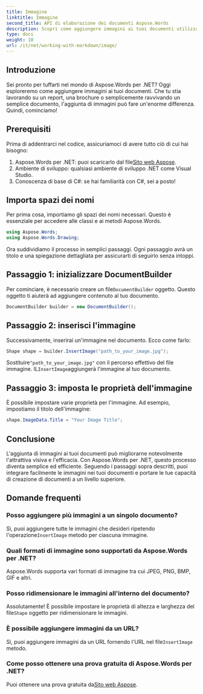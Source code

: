 ```yaml
---
title: Immagine
linktitle: Immagine
second_title: API di elaborazione dei documenti Aspose.Words
description: Scopri come aggiungere immagini ai tuoi documenti utilizzando Aspose.Words per .NET con questa guida passo passo. Migliora i tuoi documenti con elementi visivi in pochissimo tempo.
type: docs
weight: 10
url: /it/net/working-with-markdown/image/
---
```

## Introduzione

Sei pronto per tuffarti nel mondo di Aspose.Words per .NET? Oggi esploreremo come aggiungere immagini ai tuoi documenti. Che tu stia lavorando su un report, una brochure o semplicemente ravvivando un semplice documento, l'aggiunta di immagini può fare un'enorme differenza. Quindi, cominciamo!

## Prerequisiti

Prima di addentrarci nel codice, assicuriamoci di avere tutto ciò di cui hai bisogno:

1.  Aspose.Words per .NET: puoi scaricarlo dal file[Sito web Aspose](https://releases.aspose.com/words/net/).
2. Ambiente di sviluppo: qualsiasi ambiente di sviluppo .NET come Visual Studio.
3. Conoscenza di base di C#: se hai familiarità con C#, sei a posto!

## Importa spazi dei nomi

Per prima cosa, importiamo gli spazi dei nomi necessari. Questo è essenziale per accedere alle classi e ai metodi Aspose.Words.

```csharp
using Aspose.Words;
using Aspose.Words.Drawing;
```

Ora suddividiamo il processo in semplici passaggi. Ogni passaggio avrà un titolo e una spiegazione dettagliata per assicurarti di seguirlo senza intoppi.

## Passaggio 1: inizializzare DocumentBuilder

 Per cominciare, è necessario creare un file`DocumentBuilder` oggetto. Questo oggetto ti aiuterà ad aggiungere contenuto al tuo documento.

```csharp
DocumentBuilder builder = new DocumentBuilder();
```

## Passaggio 2: inserisci l'immagine

Successivamente, inserirai un'immagine nel documento. Ecco come farlo:

```csharp
Shape shape = builder.InsertImage("path_to_your_image.jpg");
```

 Sostituire`"path_to_your_image.jpg"` con il percorso effettivo del file immagine. IL`InsertImage`aggiungerà l'immagine al tuo documento.

## Passaggio 3: imposta le proprietà dell'immagine

È possibile impostare varie proprietà per l'immagine. Ad esempio, impostiamo il titolo dell'immagine:

```csharp
shape.ImageData.Title = "Your Image Title";
```

## Conclusione

L'aggiunta di immagini ai tuoi documenti può migliorarne notevolmente l'attrattiva visiva e l'efficacia. Con Aspose.Words per .NET, questo processo diventa semplice ed efficiente. Seguendo i passaggi sopra descritti, puoi integrare facilmente le immagini nei tuoi documenti e portare le tue capacità di creazione di documenti a un livello superiore.

## Domande frequenti

### Posso aggiungere più immagini a un singolo documento?  
 Sì, puoi aggiungere tutte le immagini che desideri ripetendo l'operazione`InsertImage` metodo per ciascuna immagine.

### Quali formati di immagine sono supportati da Aspose.Words per .NET?  
Aspose.Words supporta vari formati di immagine tra cui JPEG, PNG, BMP, GIF e altri.

### Posso ridimensionare le immagini all'interno del documento?  
 Assolutamente! È possibile impostare le proprietà di altezza e larghezza del file`Shape` oggetto per ridimensionare le immagini.

### È possibile aggiungere immagini da un URL?  
Sì, puoi aggiungere immagini da un URL fornendo l'URL nel file`InsertImage` metodo.

### Come posso ottenere una prova gratuita di Aspose.Words per .NET?  
 Puoi ottenere una prova gratuita da[Sito web Aspose](https://releases.aspose.com/).